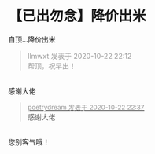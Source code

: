 # 【已出勿念】降价出米


自顶…降价出米

<div class="quote"><blockquote><font color="#999999">llmwxt 发表于 2020-10-22 22:12</font><br />
<font color="#999999">帮顶，祝早出！</font></blockquote></div><br />
感谢大佬

<div class="quote"><blockquote><font size="2"><a href="https://www.hostloc.com/forum.php?mod=redirect&amp;goto=findpost&amp;pid=9338484&amp;ptid=757379" target="_blank"><font color="#999999">poetrydream 发表于 2020-10-22 22:37</font></a></font><br />
感谢大佬</blockquote></div><br />
您别客气哦！
